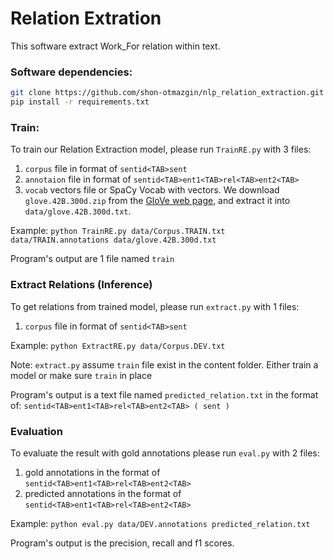 # Relation Extration 

This software extract Work_For relation within text.


### Software dependencies:
```bash
git clone https://github.com/shon-otmazgin/nlp_relation_extraction.git
pip install -r requirements.txt
```

### Train:
To train our Relation Extraction model, please run ```TrainRE.py``` with 3 files:
1. ```corpus``` file in format of ```sentid<TAB>sent```
2. ```annotaion``` file in format of ```sentid<TAB>ent1<TAB>rel<TAB>ent2<TAB>```
3. ```vocab``` vectors file or SpaCy Vocab with vectors. We download ```glove.42B.300d.zip``` from the [GloVe web page](https://nlp.stanford.edu/projects/glove/), and extract it into ```data/glove.42B.300d.txt```.

Example:
```python TrainRE.py data/Corpus.TRAIN.txt data/TRAIN.annotations data/glove.42B.300d.txt```

Program's output are 1 file named ```train```

### Extract Relations (Inference)
To get relations from trained model, please run ```extract.py``` with 1 files:
1. ```corpus``` file in format of ```sentid<TAB>sent```

Example:
```python ExtractRE.py data/Corpus.DEV.txt```

Note: ```extract.py``` assume ```train``` file exist in the content folder. Either train a model or make sure ```train``` in place

Program's output is a text file named ```predicted_relation.txt``` in the format of: ```sentid<TAB>ent1<TAB>rel<TAB>ent2<TAB> ( sent )```

### Evaluation
To evaluate the result with gold annotations please run ```eval.py``` with 2 files:
1. gold annotations in the format of ```sentid<TAB>ent1<TAB>rel<TAB>ent2<TAB>``` 
2. predicted annotations in the format of ```sentid<TAB>ent1<TAB>rel<TAB>ent2<TAB>```

Example:
```python eval.py data/DEV.annotations predicted_relation.txt```

Program's output is the precision, recall and f1 scores.

